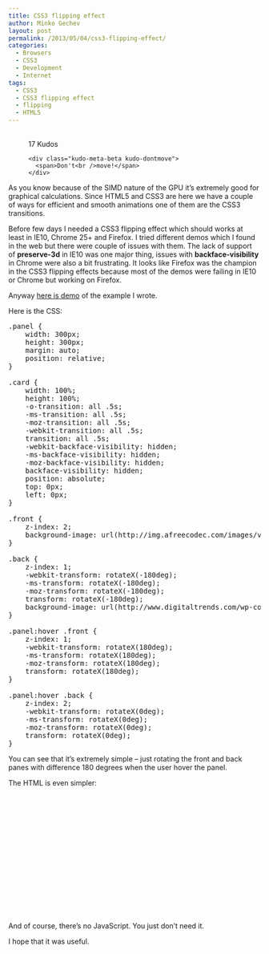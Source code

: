 ```yaml
---
title: CSS3 flipping effect
author: Minko Gechev
layout: post
permalink: /2013/05/04/css3-flipping-effect/
categories:
  - Browsers
  - CSS3
  - Development
  - Internet
tags:
  - CSS3
  - CSS3 flipping effect
  - flipping
  - HTML5
---
```

<!-- Kudos 1.1.1-->

<div class="kudo-box kudo-c_tr" style="margin:0px px 30px 30px;">
  <figure class="kudo kudoable" data-id="442"> <a class="kudo-object"> <div class="kudo-opening">
    <div class="kudo-circle">
      &nbsp;
    </div>
  </div></a> 
  
  <div class="kudo-meta kudo-meta-442">
    <div class="kudo-meta-alpha kudo-hideonhover">
      <span class="kudo-count">17</span> <span class="kudo-text">Kudos</span>
    </div>
    
    <div class="kudo-meta-beta kudo-dontmove">
      <span>Don't<br />move!</span>
    </div>
  </div></figure>
</div>

As you know because of the SIMD nature of the GPU it&#8217;s extremely good for graphical calculations. Since HTML5 and CSS3 are here we have a couple of ways for efficient and smooth animations one of them are the CSS3 transitions.

Before few days I needed a CSS3 flipping effect which should works at least in IE10, Chrome 25+ and Firefox. I tried different demos which I found in the web but there were couple of issues with them. The lack of support of **preserve-3d** in IE10 was one major thing, issues with **backface-visibility** in Chrome were also a bit frustrating. It looks like Firefox was the champion in the CSS3 flipping effects because most of the demos were failing in IE10 or Chrome but working on Firefox.

Anyway <a href="http://jsfiddle.net/mgechev/GpK25/16/" target="_blank">here is demo</a> of the example I wrote.

Here is the CSS:

<pre lang="CSS">.panel {
    width: 300px;
    height: 300px;
    margin: auto;
    position: relative;
}

.card {
    width: 100%;
    height: 100%;
    -o-transition: all .5s;
    -ms-transition: all .5s;
    -moz-transition: all .5s;
    -webkit-transition: all .5s;
    transition: all .5s;
    -webkit-backface-visibility: hidden;
    -ms-backface-visibility: hidden;
    -moz-backface-visibility: hidden;
    backface-visibility: hidden;
    position: absolute;
    top: 0px;
    left: 0px;
}

.front {
    z-index: 2;
    background-image: url(http://img.afreecodec.com/images/v3/wp-content/uploads/2011/05/00_chrome_icon.jpg);
}

.back {
    z-index: 1;
    -webkit-transform: rotateX(-180deg);
    -ms-transform: rotateX(-180deg);
    -moz-transform: rotateX(-180deg);  
    transform: rotateX(-180deg);  
    background-image: url(http://www.digitaltrends.com/wp-content/uploads/2011/03/ie-9-icon.jpg);
}

.panel:hover .front {
    z-index: 1;
    -webkit-transform: rotateX(180deg);
    -ms-transform: rotateX(180deg);
    -moz-transform: rotateX(180deg);
    transform: rotateX(180deg);
}

.panel:hover .back {
    z-index: 2;   
    -webkit-transform: rotateX(0deg);
    -ms-transform: rotateX(0deg);
    -moz-transform: rotateX(0deg);
    transform: rotateX(0deg);
}
</pre>

You can see that it&#8217;s extremely simple &#8211; just rotating the front and back panes with difference 180 degrees when the user hover the panel.

The HTML is even simpler:

<pre lang="html"><div class="panel">
  <div class="front card">
    
  </div>
      
  
  <div class="back card">
    
  </div>
  
</div>
</pre>

And of course, there&#8217;s no JavaScript. You just don&#8217;t need it.

I hope that it was useful.